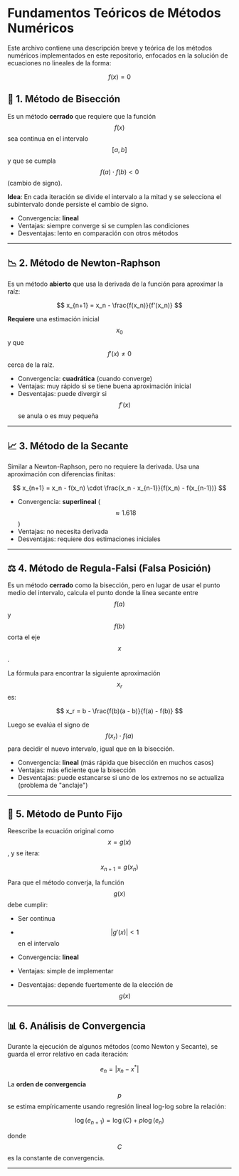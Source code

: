 # Fundamentos Teóricos de Métodos Numéricos

Este archivo contiene una descripción breve y teórica de los métodos numéricos implementados en este repositorio, enfocados en la solución de ecuaciones no lineales de la forma:

$$
f(x) = 0
$$

## 📐 1. Método de Bisección

Es un método **cerrado** que requiere que la función $$f(x)$$ sea continua en el intervalo $$[a, b]$$ y que se cumpla $$f(a) \cdot f(b) < 0$$ (cambio de signo).

**Idea**: En cada iteración se divide el intervalo a la mitad y se selecciona el subintervalo donde persiste el cambio de signo.

- Convergencia: **lineal**  
- Ventajas: siempre converge si se cumplen las condiciones  
- Desventajas: lento en comparación con otros métodos

---

## 📉 2. Método de Newton-Raphson

Es un método **abierto** que usa la derivada de la función para aproximar la raíz:

$$
x_{n+1} = x_n - \frac{f(x_n)}{f'(x_n)}
$$

**Requiere** una estimación inicial $$x_0$$ y que $$f'(x) \neq 0$$ cerca de la raíz.

- Convergencia: **cuadrática** (cuando converge)  
- Ventajas: muy rápido si se tiene buena aproximación inicial  
- Desventajas: puede divergir si $$f'(x)$$ se anula o es muy pequeña

---

## 📈 3. Método de la Secante

Similar a Newton-Raphson, pero no requiere la derivada. Usa una aproximación con diferencias finitas:

$$
x_{n+1} = x_n - f(x_n) \cdot \frac{x_n - x_{n-1}}{f(x_n) - f(x_{n-1})}
$$

- Convergencia: **superlineal** ($$\approx 1.618$$)  
- Ventajas: no necesita derivada  
- Desventajas: requiere dos estimaciones iniciales

---

## ⚖️ 4. Método de Regula-Falsi (Falsa Posición)

Es un método **cerrado** como la bisección, pero en lugar de usar el punto medio del intervalo, calcula el punto donde la línea secante entre $$f(a)$$ y $$f(b)$$ corta el eje $$x$$.

La fórmula para encontrar la siguiente aproximación $$x_r$$ es:

$$
x_r = b - \frac{f(b)(a - b)}{f(a) - f(b)}
$$

Luego se evalúa el signo de $$f(x_r) \cdot f(a)$$ para decidir el nuevo intervalo, igual que en la bisección.

- Convergencia: **lineal** (más rápida que bisección en muchos casos)  
- Ventajas: más eficiente que la bisección  
- Desventajas: puede estancarse si uno de los extremos no se actualiza (problema de "anclaje")

---

## 🔁 5. Método de Punto Fijo

Reescribe la ecuación original como $$x = g(x)$$, y se itera:

$$
x_{n+1} = g(x_n)
$$

Para que el método converja, la función $$g(x)$$ debe cumplir:

- Ser continua  
- $$|g'(x)| < 1$$ en el intervalo

- Convergencia: **lineal**  
- Ventajas: simple de implementar  
- Desventajas: depende fuertemente de la elección de $$g(x)$$

---

## 📊 6. Análisis de Convergencia

Durante la ejecución de algunos métodos (como Newton y Secante), se guarda el error relativo en cada iteración:

$$
e_n = |x_n - x^*|
$$

La **orden de convergencia** $$p$$ se estima empíricamente usando regresión lineal log-log sobre la relación:

$$
\log(e_{n+1}) = \log(C) + p \log(e_n)
$$

donde $$C$$ es la constante de convergencia.

---


